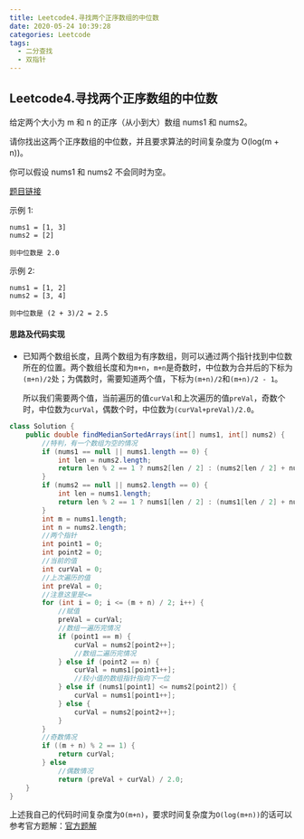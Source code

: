 ```yaml
---
title: Leetcode4.寻找两个正序数组的中位数
date: 2020-05-24 10:39:28
categories: Leetcode
tags:
  - 二分查找
  - 双指针
---
```


## Leetcode4.寻找两个正序数组的中位数

给定两个大小为 m 和 n 的正序（从小到大）数组 nums1 和 nums2。

请你找出这两个正序数组的中位数，并且要求算法的时间复杂度为 O(log(m + n))。

你可以假设 nums1 和 nums2 不会同时为空。

 [题目链接](https://leetcode-cn.com/problems/median-of-two-sorted-arrays)

<!--more-->

示例 1:

```
nums1 = [1, 3]
nums2 = [2]

则中位数是 2.0
```

示例 2:

```
nums1 = [1, 2]
nums2 = [3, 4]

则中位数是 (2 + 3)/2 = 2.5
```

#### 思路及代码实现

- 已知两个数组长度，且两个数组为有序数组，则可以通过两个指针找到中位数所在的位置。两个数组长度和为`m+n`，`m+n`是奇数时，中位数为合并后的下标为`(m+n)/2`处；为偶数时，需要知道两个值，下标为`(m+n)/2`和`(m+n)/2 - 1`。

  所以我们需要两个值，当前遍历的值`curVal`和上次遍历的值`preVal`，奇数个时，中位数为`curVal`，偶数个时，中位数为`(curVal+preVal)/2.0`。

```java
class Solution {
    public double findMedianSortedArrays(int[] nums1, int[] nums2) {
        //特判，有一个数组为空的情况
        if (nums1 == null || nums1.length == 0) {
            int len = nums2.length;
            return len % 2 == 1 ? nums2[len / 2] : (nums2[len / 2] + nums2[len / 2 - 1]) / 2.0;
        }
        if (nums2 == null || nums2.length == 0) {
            int len = nums1.length;
            return len % 2 == 1 ? nums1[len / 2] : (nums1[len / 2] + nums1[len / 2 - 1]) / 2.0;
        }
        int m = nums1.length;
        int n = nums2.length;
        //两个指针
        int point1 = 0;
        int point2 = 0;
        //当前的值
        int curVal = 0;
        //上次遍历的值
        int preVal = 0;
        //注意这里是<=
        for (int i = 0; i <= (m + n) / 2; i++) {
            //赋值
            preVal = curVal;
            //数组一遍历完情况
            if (point1 == m) {
                curVal = nums2[point2++];
                //数组二遍历完情况
            } else if (point2 == n) {
                curVal = nums1[point1++];
                //较小值的数组指针指向下一位
            } else if (nums1[point1] <= nums2[point2]) {
                curVal = nums1[point1++];
            } else {
                curVal = nums2[point2++];
            }
        }
        //奇数情况
        if ((m + n) % 2 == 1) {
            return curVal;
        } else
            //偶数情况
            return (preVal + curVal) / 2.0;
    }
}
```

上述我自己的代码时间复杂度为`O(m+n)`，要求时间复杂度为`O(log(m+n))`的话可以参考官方题解：[官方题解](https://leetcode-cn.com/problems/median-of-two-sorted-arrays/solution/xun-zhao-liang-ge-you-xu-shu-zu-de-zhong-wei-s-114/)

